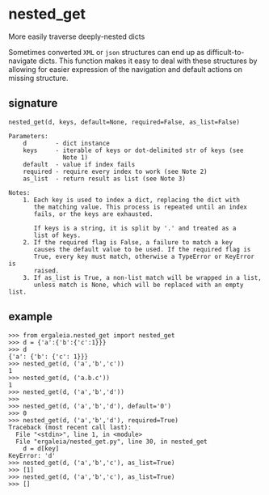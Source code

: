 # nested_get

More easily traverse deeply-nested dicts

Sometimes converted `XML` or `json` structures can end up as
difficult-to-navigate dicts. This function makes it easy
to deal with these structures by allowing for easier
expression of the navigation and default actions on
missing structure.

## signature
```
nested_get(d, keys, default=None, required=False, as_list=False)

Parameters:
    d        - dict instance
    keys     - iterable of keys or dot-delimited str of keys (see
               Note 1)
    default  - value if index fails
    required - require every index to work (see Note 2)
    as_list  - return result as list (see Note 3)

Notes:
    1. Each key is used to index a dict, replacing the dict with
       the matching value. This process is repeated until an index
       fails, or the keys are exhausted.

       If keys is a string, it is split by '.' and treated as a
       list of keys.
    2. If the required flag is False, a failure to match a key
       causes the default value to be used. If the required flag is
       True, every key must match, otherwise a TypeError or KeyError is
       raised.
    3. If as_list is True, a non-list match will be wrapped in a list,
       unless match is None, which will be replaced with an empty list.
```
 ## example
```
>>> from ergaleia.nested_get import nested_get
>>> d = {'a':{'b':{'c':1}}}
>>> d
{'a': {'b': {'c': 1}}}
>>> nested_get(d, ('a','b','c'))
1
>>> nested_get(d, ('a.b.c'))
1
>>> nested_get(d, ('a','b','d'))
>>>
>>> nested_get(d, ('a','b','d'), default='0')
>>> 0
>>> nested_get(d, ('a','b','d'), required=True)
Traceback (most recent call last):
  File "<stdin>", line 1, in <module>
  File "ergaleia/nested_get.py", line 30, in nested_get
    d = d[key]
KeyError: 'd'
>>> nested_get(d, ('a','b','c'), as_list=True)
>>> [1]
>>> nested_get(d, ('a','b','c'), as_list=True)
>>> []
```
